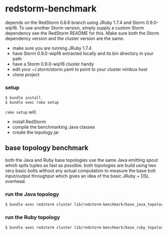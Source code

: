 # redstorm-benchmark

depends on the RedStorm 0.6.6 branch using JRuby 1.7.4 and Storm 0.9.0-wip16. To use another Storm version, simply supply a custom Storm dependency see the RedStorm README for this. Make sure both the Storm dependency version and the cluster version are the same.

- make sure you are running JRuby 1.7.4
- have Storm 0.9.0-wip16 extracted locally and its bin directory in your path
- have a Storm 0.9.0-wip16 cluster handy
- edit your ~/.storm/storm.yaml to point to your cluster nimbus host
- clone project

### setup

```sh
$ bundle install
$ bundle exec rake setup
```

`rake setup` will:
- install RedStorm
- compile the benchmarking Java classes
- create the topology jar

## base topology benchmark

both the Java and Ruby base topologies use the same Java emitting spout which spits tuples as fast as possible. both topologies are build using two very basic bolts without any actual computation to measure the base bolt input/output throughput which gives an idea of the basic JRuby + DSL overhead.

### run the Java topology

```sh
$ bundle exec redstorm cluster lib/redstorm-benchmark/base_java_topology.rb
```
### run the Ruby topology

```sh
$ bundle exec redstorm cluster lib/redstorm-benchmark/base_ruby_topology.rb
```

